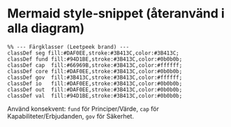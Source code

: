 # Mermaid style‑snippet (återanvänd i alla diagram)

```mermaid
%% --- Färgklasser (Leetpeek brand) ---
classDef seg fill:#DAF0EE,stroke:#3B413C,color:#3B413C;
classDef fund fill:#94D1BE,stroke:#3B413C,color:#0b0b0b;
classDef cap  fill:#66969B,stroke:#3B413C,color:#ffffff;
classDef core fill:#DAF0EE,stroke:#3B413C,color:#0b0b0b;
classDef gov  fill:#3B413C,stroke:#3B413C,color:#ffffff;
classDef io   fill:#DAF0EE,stroke:#3B413C,color:#0b0b0b;
classDef out  fill:#DAF0EE,stroke:#3B413C,color:#0b0b0b;
classDef val  fill:#94D1BE,stroke:#3B413C,color:#0b0b0b;
```
Använd konsekvent: `fund` för Principer/Värde, `cap` för Kapabiliteter/Erbjudanden, `gov` för Säkerhet.
